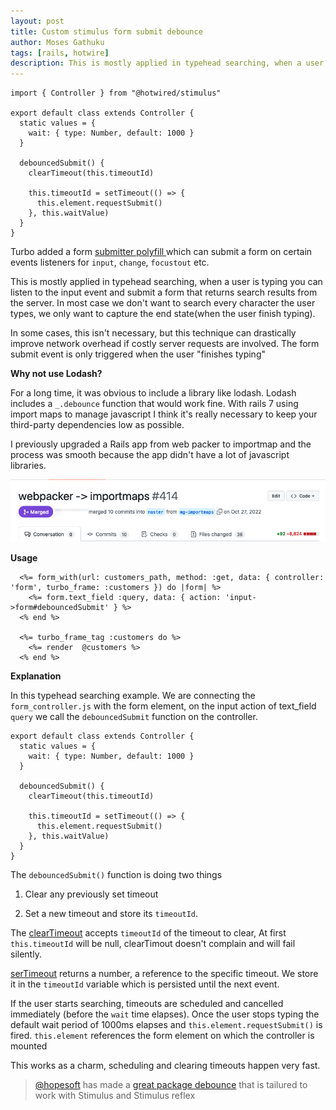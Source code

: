 ```yaml
---
layout: post
title: Custom stimulus form submit debounce
author: Moses Gathuku
tags: [rails, hotwire]
description: This is mostly applied in typehead searching, when a user is typing you can listen to the input event and submit a form that returns search results from the server.
---
```


```
import { Controller } from "@hotwired/stimulus"

export default class extends Controller {
  static values = {
    wait: { type: Number, default: 1000 }
  }

  debouncedSubmit() {
    clearTimeout(this.timeoutId)

    this.timeoutId = setTimeout(() => {
      this.element.requestSubmit()
    }, this.waitValue)
  }
}

```

Turbo added a form [submitter polyfill ](https://github.com/hotwired/turbo/pull/439) which can submit a form on certain events listeners for `input`, `change`, `focustout` etc. 

This is mostly applied in typehead searching, when a user is typing you can listen to the input event and submit a form that returns search results from the server. In most case we don't want to search every character the user types, we only want to capture the end state(when the user finish typing).

In some cases, this isn't necessary, but this technique can drastically improve network overhead if costly server requests are involved. The form submit event is only triggered when the user "finishes typing"

__Why not use Lodash?__

For a long time, it was obvious to include a library like lodash. Lodash includes a `_.debounce` function that would work fine.
With rails 7 using import maps to manage javascript I think it's really necessary to keep your third-party dependencies low as possible.

I previously upgraded a Rails app from web packer to importmap and the process was smooth because the app didn't have a lot of javascript libraries.

![PR image?](/assets/images/upgrade.png)

__Usage__


```erb
  <%= form_with(url: customers_path, method: :get, data: { controller: 'form', turbo_frame: :customers }) do |form| %>
    <%= form.text_field :query, data: { action: 'input->form#debouncedSubmit' } %>
  <% end %>

  <%= turbo_frame_tag :customers do %>
    <%= render  @customers %>
  <% end %>
```


__Explanation__

In this typehead searching example. We are connecting the `form_controller.js` with the form element, on the input action of text_field `query` we call the `debouncedSubmit` function on the controller.

```
export default class extends Controller {
  static values = {
    wait: { type: Number, default: 1000 }
  }

  debouncedSubmit() {
    clearTimeout(this.timeoutId)

    this.timeoutId = setTimeout(() => {
      this.element.requestSubmit()
    }, this.waitValue)
  }
}
```

The `debouncedSubmit()` function is doing two things

1. Clear any previously set timeout

2. Set a new timeout and store its `timeoutId`.

The [clearTimeout](https://developer.mozilla.org/en-US/docs/Web/API/clearTimeout) accepts `timeoutId` of the timeout to clear, At first `this.timeoutId` will be null, clearTimout doesn't complain and will fail silently. 

[serTimeout]((https://developer.mozilla.org/en-US/docs/Web/API/setTimeout)) returns a number, a reference to the specific timeout. We store it in the `timeoutId` variable which is persisted until the next event.

If the user starts searching, timeouts are scheduled and cancelled immediately (before the `wait` time elapses). Once the user stops typing the default wait period of 1000ms elapses and `this.element.requestSubmit()` is fired. `this.element` references the form element on which the controller is mounted

This works as a charm, scheduling and clearing timeouts happen very fast.



> [@hopesoft](https://github.com/hopsoft) has made a [great package debounce](https://github.com/hopsoft/debounced) that is tailured to work with Stimulus and Stimulus reflex
